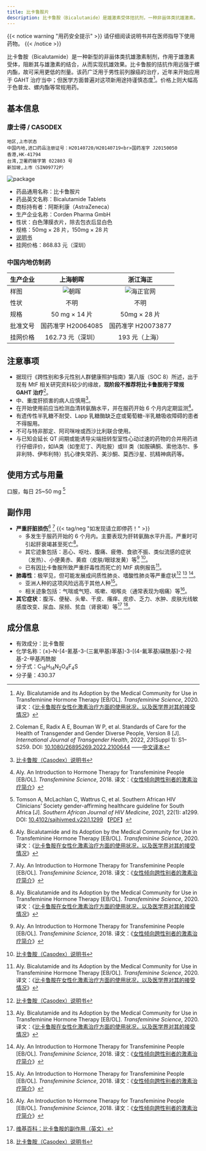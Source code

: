 ```yaml
---
title: 比卡鲁胺片
description: 比卡鲁胺（Bicalutamide）是雄激素受体拮抗剂，一种非甾体类抗雄激素。
---
```


{{< notice warning "用药安全提示" >}}
请仔细阅读说明书并在医师指导下使用药物。
{{< /notice >}}

比卡鲁胺（Bicalutamide）是一种新型的非甾体类抗雄激素制剂，作用于雄激素受体，阻断其与雄激素的结合，从而实现抗雄效果。比卡鲁胺的拮抗作用远强于螺内酯，故可采用更低的剂量。该药广泛用于男性前列腺癌的治疗，近年来开始应用于 GAHT 治疗当中；但医学方面普遍对这项新用途持谨慎态度[^3]。价格上则大幅高于色普龙、螺内酯等常规用药。

## 基本信息

### 康士得 / CASODEX

```csv
地区,上市状态
中国内地,进口药品注册证号：H20140720/H20140719<br>国药准字 J20150050
香港,HK-41794
台湾,卫署药输字第 022803 号
新加坡,上市（SIN09772P）
```

![package](/images/medicine/bicalutamide/a.jpg)

- 药品通用名称：比卡鲁胺片
- 药品英文名称：Bicalutamide Tablets
- 商标持有者：阿斯利康（AstraZeneca）
- 生产企业名称：Corden Pharma GmbH
- 性状：白色薄膜衣片，除去包衣后显白色
- 规格：50mg &times; 28 片，150mg &times; 28 片
- [说明书](./bicalutamide_zh.pdf)
- 挂网价格：868.83 元（深圳）

### 中国内地仿制药

| 生产企业 | 上海朝晖 | 浙江海正 |
|-|:-:|:-:|
| 样图 | ![朝晖](https://www.zhpharma.com/uploads/65110b10/bikalu.jpg) | ![海正官网](https://www.hisunpharm.com/main/upload/2021-09-06/1630890122459ff8080817ba41e19736017bb8a05cdb1ec3.JPG) |
| 性状 | 不明 | 不明 |
| 规格 | 50 mg &times; 14 片 | 50mg &times; 28 片 |
| 批准文号 | 国药准字 H20064085 | 国药准字 H20073877 |
| 挂网价格 | 162.73 元（深圳） | 193 元（上海） |

## 注意事项

- 据现行《跨性别和多元性别人群健康照护指南》第八版（SOC 8）所述，出于现有 MtF 相关研究资料较少的缘故，**现阶段不推荐将比卡鲁胺用于常规 GAHT 治疗**[^6]。
- 中、重度肝损害的病人应慎用[^2]。
- 在开始使用前应当检测血清转氨酶水平，并在服药开始 6 个月内定期监测[^5]。
- 有遗传性半乳糖不耐受、Lapp 乳糖酶缺乏症或葡萄糖-半乳糖吸收障碍的患者不得服用。
- 不可与特非那定、阿司咪唑或西沙比利联合使用。
- 与已知会延长 QT 间期或能诱导尖端扭转型室性心动过速的药物的合并用药进行仔细评价，如IA类（如奎尼丁、丙吡胺）或III 类（如胺碘酮、索他洛尔、多非利特、伊布利特）抗心律失常药、美沙酮、莫西沙星、抗精神病药等。

## 使用方式与用量

口服，每日 25~50 mg [^1]

## 副作用

- **严重肝脏损伤**[^3] [^5] {{< tag/neg "如发现请立即停药！" >}}
  - 多发生于服药开始的 6 个月内。主要表现为肝转氨酶水平升高，严重时可引起肝衰竭甚至死亡[^3]。
  - 其它迹象包括：恶心、呕吐、腹痛、疲倦、食欲不振、类似流感的症状（发热）、小便黄赤、黄疸（皮肤/眼球发黄）等[^5] [^2]。
  - 已有因比卡鲁胺所致严重肝毒性而死亡的 MtF 病例报告[^3]。
- **肺毒性**：极罕见，但可能发展成间质性肺炎、嗜酸性肺炎等严重症状[^2] [^3] [^5]。
  - 亚洲人种的这项风险远高于其他人种[^5]。
  - 相关迹象包括：气喘或气短、咳嗽、咽喉炎（通常表现为咽痛）等[^5]。
- **其它症状**：腹泻、便秘、头晕、干皮、瘙痒、皮疹、乏力、水肿、皮肤光线敏感度改变、尿血、尿频、贫血（肾衰竭）等[^4] [^2]。

## 成分信息

- 有效成分：比卡鲁胺
- 化学名称：(±)–N-[4-氰基-3-(三氟甲基)苯基]-3-[(4-氟苯基)磺酰基]-2-羟基-2-甲基丙酰胺
- 分子式：C<sub>18</sub>H<sub>14</sub>N<sub>2</sub>O<sub>4</sub>F<sub>4</sub>S
- 分子量：430.37

[^1]: Tomson A, McLachlan C, Wattrus C, et al. Southern African HIV Clinicians’ Society gender-affirming healthcare guideline for South Africa [J]. *Southern African Journal of HIV Medicine*, 2021, 22(1): a1299. DOI: [10.4102/sajhivmed.v22i1.1299](https://doi.org/10.4102/sajhivmed.v22i1.1299) 【[PDF](https://www.ncbi.nlm.nih.gov/pmc/articles/PMC8517808/pdf/HIVMED-22-1299.pdf)】
[^2]: [比卡鲁胺（Casodex）说明书](https://tfsci.mtf.wiki/misc/casodex/)
[^3]: Aly. Bicalutamide and its Adoption by the Medical Community for Use in Transfeminine Hormone Therapy [EB/OL]. *Transfeminine Science*, 2020. 译文：《[比卡鲁胺在女性化激素治疗方面的使用状况，以及医学界对其的接受情况](https://tfsci.mtf.wiki/articles/bica-adoption/)》
[^4]: [维基百科：比卡鲁胺的副作用（英文）](https://en.wikipedia.org/wiki/Side_effects_of_bicalutamide)
[^5]: Aly. An Introduction to Hormone Therapy for Transfeminine People [EB/OL]. *Transfeminine Science*, 2018. 译文：《[女性倾向跨性别者的激素治疗简介](https://tfsci.mtf.wiki/articles/transfem-intro/)》
[^6]: Coleman E, Radix A E, Bouman W P, et al. Standards of Care for the Health of Transgender and Gender Diverse People, Version 8 [J]. *International Journal of Transgender Health*, 2022, *23*(Suppl 1): S1–S259. DOI: [10.1080/26895269.2022.2100644](https://doi.org/10.1080/26895269.2022.2100644) ——[中文译本](https://project-trans.org/SOC-8)
